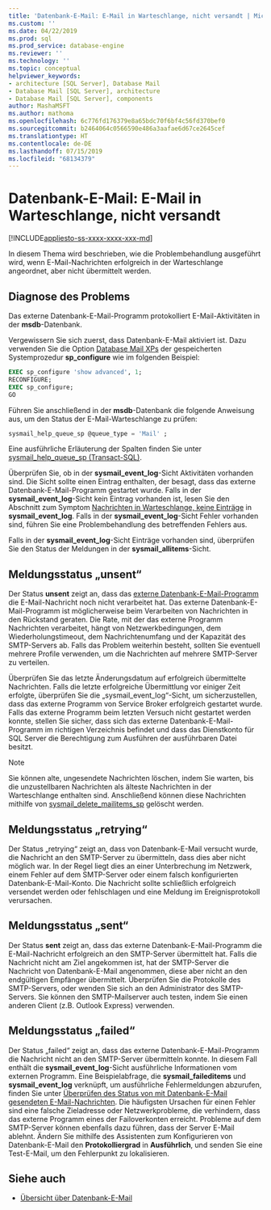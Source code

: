 ```yaml
---
title: 'Datenbank-E-Mail: E-Mail in Warteschlange, nicht versandt | Microsoft-Dokumentation'
ms.custom: ''
ms.date: 04/22/2019
ms.prod: sql
ms.prod_service: database-engine
ms.reviewer: ''
ms.technology: ''
ms.topic: conceptual
helpviewer_keywords:
- architecture [SQL Server], Database Mail
- Database Mail [SQL Server], architecture
- Database Mail [SQL Server], components
author: MashaMSFT
ms.author: mathoma
ms.openlocfilehash: 6c776fd176379e8a65bdc70f6bf4c56fd370bef0
ms.sourcegitcommit: b2464064c0566590e486a3aafae6d67ce2645cef
ms.translationtype: HT
ms.contentlocale: de-DE
ms.lasthandoff: 07/15/2019
ms.locfileid: "68134379"
---
```

# <a name="database-mail-mail-queued-not-delivered"></a>Datenbank-E-Mail: E-Mail in Warteschlange, nicht versandt 
[!INCLUDE[appliesto-ss-xxxx-xxxx-xxx-md](../../includes/appliesto-ss-xxxx-xxxx-xxx-md.md)]

In diesem Thema wird beschrieben, wie die Problembehandlung ausgeführt wird, wenn E-Mail-Nachrichten erfolgreich in der Warteschlange angeordnet, aber nicht übermittelt werden.

## <a name="diagnose-the-problem"></a>Diagnose des Problems 

Das externe Datenbank-E-Mail-Programm protokolliert E-Mail-Aktivitäten in der **msdb**-Datenbank.

Vergewissern Sie sich zuerst, dass Datenbank-E-Mail aktiviert ist. Dazu verwenden Sie die Option [Database Mail XPs](../../database-engine/configure-windows/database-mail-xps-server-configuration-option.md) der gespeicherten Systemprozedur **sp_configure** wie im folgenden Beispiel:

```sql 
EXEC sp_configure 'show advanced', 1;  
RECONFIGURE; 
EXEC sp_configure; 
GO
```

Führen Sie anschließend in der **msdb**-Datenbank die folgende Anweisung aus, um den Status der E-Mail-Warteschlange zu prüfen:

```sql
sysmail_help_queue_sp @queue_type = 'Mail' ;
```

Eine ausführliche Erläuterung der Spalten finden Sie unter [sysmail_help_queue_sp (Transact-SQL)](../system-stored-procedures/sysmail-help-queue-sp-transact-sql.md#result-set).

Überprüfen Sie, ob in der **sysmail_event_log**-Sicht Aktivitäten vorhanden sind. Die Sicht sollte einen Eintrag enthalten, der besagt, dass das externe Datenbank-E-Mail-Programm gestartet wurde. Falls in der **sysmail_event_log**-Sicht kein Eintrag vorhanden ist, lesen Sie den Abschnitt zum Symptom [Nachrichten in Warteschlange, keine Einträge](database-mail-common-errors.md#database-mail-queued-no-entries-in-sysmail_event_log-or-windows-application-event-log) in **sysmail_event_log**. Falls in der **sysmail_event_log**-Sicht Fehler vorhanden sind, führen Sie eine Problembehandlung des betreffenden Fehlers aus.

Falls in der **sysmail_event_log**-Sicht Einträge vorhanden sind, überprüfen Sie den Status der Meldungen in der **sysmail_allitems**-Sicht.

## <a name="message-status-unsent"></a>Meldungsstatus „unsent“ 

Der Status **unsent** zeigt an, dass das [externe Datenbank-E-Mail-Programm](database-mail-external-program.md) die E-Mail-Nachricht noch nicht verarbeitet hat. Das externe Datenbank-E-Mail-Programm ist möglicherweise beim Verarbeiten von Nachrichten in den Rückstand geraten. Die Rate, mit der das externe Programm Nachrichten verarbeitet, hängt von Netzwerkbedingungen, dem Wiederholungstimeout, dem Nachrichtenumfang und der Kapazität des SMTP-Servers ab. Falls das Problem weiterhin besteht, sollten Sie eventuell mehrere Profile verwenden, um die Nachrichten auf mehrere SMTP-Server zu verteilen.

Überprüfen Sie das letzte Änderungsdatum auf erfolgreich übermittelte Nachrichten. Falls die letzte erfolgreiche Übermittlung vor einiger Zeit erfolgte, überprüfen Sie die „sysmail_event_log“-Sicht, um sicherzustellen, dass das externe Programm von Service Broker erfolgreich gestartet wurde. Falls das externe Programm beim letzten Versuch nicht gestartet werden konnte, stellen Sie sicher, dass sich das externe Datenbank-E-Mail-Programm im richtigen Verzeichnis befindet und dass das Dienstkonto für SQL Server die Berechtigung zum Ausführen der ausführbaren Datei besitzt.

   > [!NOTE]
   > Sie können alte, ungesendete Nachrichten löschen, indem Sie warten, bis die unzustellbaren Nachrichten als älteste Nachrichten in der Warteschlange enthalten sind. Anschließend können diese Nachrichten mithilfe von [sysmail_delete_mailitems_sp](../system-stored-procedures/sysmail-delete-mailitems-sp-transact-sql.md) gelöscht werden.

## <a name="message-status-retrying"></a>Meldungsstatus „retrying“

Der Status „retrying“ zeigt an, dass von Datenbank-E-Mail versucht wurde, die Nachricht an den SMTP-Server zu übermitteln, dass dies aber nicht möglich war. In der Regel liegt dies an einer Unterbrechung im Netzwerk, einem Fehler auf dem SMTP-Server oder einem falsch konfigurierten Datenbank-E-Mail-Konto. Die Nachricht sollte schließlich erfolgreich versendet werden oder fehlschlagen und eine Meldung im Ereignisprotokoll verursachen.

## <a name="message-status-sent"></a>Meldungsstatus „sent“

Der Status **sent** zeigt an, dass das externe Datenbank-E-Mail-Programm die E-Mail-Nachricht erfolgreich an den SMTP-Server übermittelt hat. Falls die Nachricht nicht am Ziel angekommen ist, hat der SMTP-Server die Nachricht von Datenbank-E-Mail angenommen, diese aber nicht an den endgültigen Empfänger übermittelt. Überprüfen Sie die Protokolle des SMTP-Servers, oder wenden Sie sich an den Administrator des SMTP-Servers. Sie können den SMTP-Mailserver auch testen, indem Sie einen anderen Client (z.B. Outlook Express) verwenden.

## <a name="message-status-failed"></a>Meldungsstatus „failed“

Der Status „failed“ zeigt an, dass das externe Datenbank-E-Mail-Programm die Nachricht nicht an den SMTP-Server übermitteln konnte. In diesem Fall enthält die **sysmail_event_log**-Sicht ausführliche Informationen vom externen Programm. Eine Beispielabfrage, die **sysmail_faileditems** und **sysmail_event_log** verknüpft, um ausführliche Fehlermeldungen abzurufen, finden Sie unter [Überprüfen des Status von mit Datenbank-E-Mail gesendeten E-Mail-Nachrichten](check-the-status-of-e-mail-messages-sent-with-database-mail.md). Die häufigsten Ursachen für einen Fehler sind eine falsche Zieladresse oder Netzwerkprobleme, die verhindern, dass das externe Programm eines der Failoverkonten erreicht. Probleme auf dem SMTP-Server können ebenfalls dazu führen, dass der Server E-Mail ablehnt. Ändern Sie mithilfe des Assistenten zum Konfigurieren von Datenbank-E-Mail den **Protokolliergrad** in **Ausführlich**, und senden Sie eine Test-E-Mail, um den Fehlerpunkt zu lokalisieren.



##  <a name="RelatedContent"></a> Siehe auch
  
-  [Übersicht über Datenbank-E-Mail](database-mail.md)

  
  

